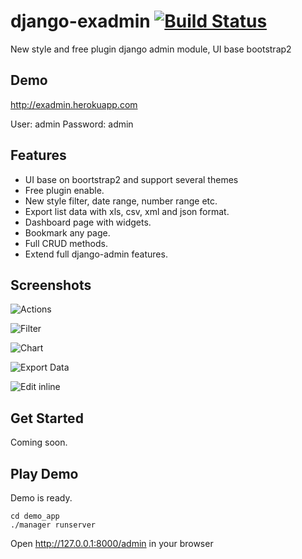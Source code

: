 django-exadmin [![Build Status](https://travis-ci.org/sshwsfc/django-exadmin.png?branch=master)](https://travis-ci.org/sshwsfc/django-exadmin)
==============

New style and free plugin django admin module, UI base bootstrap2

Demo
----

http://exadmin.herokuapp.com

User: admin
Password: admin

Features
--------

* UI base on boortstrap2 and support several themes
* Free plugin enable.
* New style filter, date range, number range etc.
* Export list data with xls, csv, xml and json format.
* Dashboard page with widgets.
* Bookmark any page.
* Full CRUD methods.
* Extend full django-admin features.

Screenshots
-----------

![Actions](https://raw.github.com/sshwsfc/django-xadmin/docs-chinese/doc/images/plugins/action.png)

![Filter](https://raw.github.com/sshwsfc/django-xadmin/docs-chinese/doc/images/plugins/filter.png)

![Chart](https://raw.github.com/sshwsfc/django-xadmin/docs-chinese/doc/images/plugins/chart.png)

![Export Data](https://raw.github.com/sshwsfc/django-xadmin/docs-chinese/doc/images/plugins/export.png)

![Edit inline](https://raw.github.com/sshwsfc/django-xadmin/docs-chinese/doc/images/plugins/editable.png)

Get Started
-----------

Coming soon.


Play Demo
---------

Demo is ready.

    cd demo_app
    ./manager runserver

Open http://127.0.0.1:8000/admin in your browser

